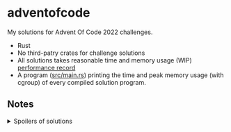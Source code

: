 # adventofcode

My solutions for Advent Of Code 2022 challenges.

- Rust
- No third-patry crates for challenge solutions
- All solutions takes reasonable time and memory usage (WIP) [performance record](./performance.txt)
- A program ([src/main.rs](src/main.rs)) printing the time and peak memory usage (with cgroup) of every compiled solution program.

## Notes

<details><summary>Spoilers of solutions</summary>

- Day 1 - 10 are very easy and can be completed even without knowledge of algorithm.
  - I would like to recommend arena-based allocation for implementing data structures like tree or lists in Rust, as you don't need to worry about lifetime, etc. if doing so.
- Day 11 Part II: LCM (Least Common Multiple)
- Day 12: BFS
- Day 13: Interesting as you need to write a simple parser and comparer.
- Day 15: Be careful of result overflowing. And when calculating range on a fixed y with Manhattan distance, don't count when y is too far away.
- Day 16: Eliminate intermediate state by using Floyd-Warshall algorithm to get shortest path distances between start point and all active valves.
- Day 17 Part II: It's impossible to calculate directly even when O(n) (as n = 1000000000000). You need to find a repeating pattern when simulating. A `std::collection::HashSet` is a good choice for storing the state.
- Day 18: Floodfilling.
- Day 19: It may help to eliminate intermediate state by searching "what robot should be made next" instead of "what should I do next minute". And the most important optimization is: Don't make a X-cracking robot when there are enough X-cracking robots to make other robots that need X (You need one minute to make a robot out).
- Day 20: A linked list may help. Consider the case when rounds >> array length (not covered by example).
- Day 21 Part II: The best solution may be using a symbolic solver (Z3? SymPy? or even Mathematica?). However, it seems that one side of the expression does not have "input", and "input" is only involved once on the other side.
- Day 22 Part II: The hardest part of AoC 2022. I cannot figure out a universal solution and can only hard-core specifically for the example and my input. Drawing a diagram like [assets/day22.svg](assets/day22.svg) may help (I use Inkscape).
- Day 23: Even when an elf does nothing, the "proposal direction list" still changes at the end of every round.
- Day 24: It's a good idea to "cache" whether a coordinate is under blizzard for every round required.
- Day 25: Very easy, and don't need to worry about overflowing.

</details>